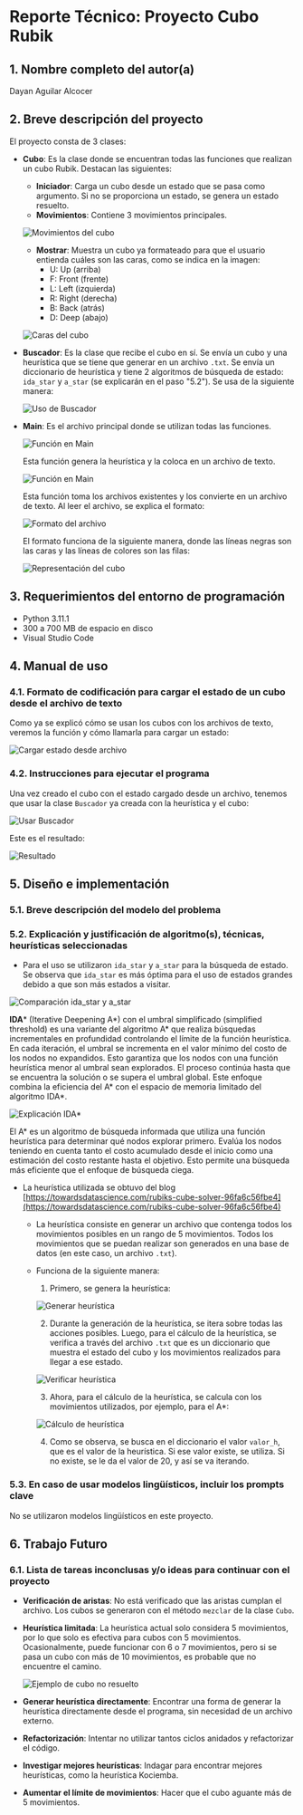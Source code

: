 # Reporte Técnico: Proyecto Cubo Rubik

## 1. Nombre completo del autor(a)
Dayan Aguilar Alcocer

## 2. Breve descripción del proyecto
El proyecto consta de 3 clases:

- **Cubo**: Es la clase donde se encuentran todas las funciones que realizan un cubo Rubik. Destacan las siguientes:
   - **Iniciador**: Carga un cubo desde un estado que se pasa como argumento. Si no se proporciona un estado, se genera un estado resuelto.
   - **Movimientos**: Contiene 3 movimientos principales.

   ![Movimientos del cubo](image.png)

   - **Mostrar**: Muestra un cubo ya formateado para que el usuario entienda cuáles son las caras, como se indica en la imagen:
       - U: Up (arriba)
       - F: Front (frente)
       - L: Left (izquierda)
       - R: Right (derecha)
       - B: Back (atrás)
       - D: Deep (abajo)

   ![Caras del cubo](image-2.png)

- **Buscador**: Es la clase que recibe el cubo en sí. Se envía un cubo y una heurística que se tiene que generar en un archivo `.txt`. Se envía un diccionario de heurística y tiene 2 algoritmos de búsqueda de estado: `ida_star` y `a_star` (se explicarán en el paso "5.2"). Se usa de la siguiente manera:

   ![Uso de Buscador](image-3.png)

- **Main**: Es el archivo principal donde se utilizan todas las funciones.

   ![Función en Main](image-5.png)

   Esta función genera la heurística y la coloca en un archivo de texto.

   ![Función en Main](image-4.png)

   Esta función toma los archivos existentes y los convierte en un archivo de texto. Al leer el archivo, se explica el formato:

   ![Formato del archivo](image-6.png)

   El formato funciona de la siguiente manera, donde las líneas negras son las caras y las líneas de colores son las filas:

   ![Representación del cubo](image-7.png)

## 3. Requerimientos del entorno de programación
- Python 3.11.1
- 300 a 700 MB de espacio en disco
- Visual Studio Code

## 4. Manual de uso

### 4.1. Formato de codificación para cargar el estado de un cubo desde el archivo de texto

Como ya se explicó cómo se usan los cubos con los archivos de texto, veremos la función y cómo llamarla para cargar un estado:

![Cargar estado desde archivo](image-8.png)

### 4.2. Instrucciones para ejecutar el programa

Una vez creado el cubo con el estado cargado desde un archivo, tenemos que usar la clase `Buscador` ya creada con la heurística y el cubo:

![Usar Buscador](image-9.png)

Este es el resultado:

![Resultado](image-10.png)

## 5. Diseño e implementación

### 5.1. Breve descripción del modelo del problema

### 5.2. Explicación y justificación de algoritmo(s), técnicas, heurísticas seleccionadas

- Para el uso se utilizaron `ida_star` y `a_star` para la búsqueda de estado. Se observa que `ida_star` es más óptima para el uso de estados grandes debido a que son más estados a visitar.

![Comparación ida_star y a_star](image-12.png)

**IDA*** (Iterative Deepening A*) con el umbral simplificado (simplified threshold) es una variante del algoritmo A* que realiza búsquedas incrementales en profundidad controlando el límite de la función heurística. En cada iteración, el umbral se incrementa en el valor mínimo del costo de los nodos no expandidos. Esto garantiza que los nodos con una función heurística menor al umbral sean explorados. El proceso continúa hasta que se encuentra la solución o se supera el umbral global. Este enfoque combina la eficiencia del A* con el espacio de memoria limitado del algoritmo IDA*.

![Explicación IDA*](image-13.png)

El A* es un algoritmo de búsqueda informada que utiliza una función heurística para determinar qué nodos explorar primero. Evalúa los nodos teniendo en cuenta tanto el costo acumulado desde el inicio como una estimación del costo restante hasta el objetivo. Esto permite una búsqueda más eficiente que el enfoque de búsqueda ciega.

- La heurística utilizada se obtuvo del blog [https://towardsdatascience.com/rubiks-cube-solver-96fa6c56fbe4](https://towardsdatascience.com/rubiks-cube-solver-96fa6c56fbe4)

   - La heurística consiste en generar un archivo que contenga todos los movimientos posibles en un rango de 5 movimientos. Todos los movimientos que se puedan realizar son generados en una base de datos (en este caso, un archivo `.txt`).
   - Funciona de la siguiente manera:
       1. Primero, se genera la heurística:

       ![Generar heurística](image-14.png)

       2. Durante la generación de la heurística, se itera sobre todas las acciones posibles. Luego, para el cálculo de la heurística, se verifica a través del archivo `.txt` que es un diccionario que muestra el estado del cubo y los movimientos realizados para llegar a ese estado.

       ![Verificar heurística](image-15.png)

       3. Ahora, para el cálculo de la heurística, se calcula con los movimientos utilizados, por ejemplo, para el A*:

       ![Cálculo de heurística](image-16.png)

       4. Como se observa, se busca en el diccionario el valor `valor_h`, que es el valor de la heurística. Si ese valor existe, se utiliza. Si no existe, se le da el valor de 20, y así se va iterando.

### 5.3. En caso de usar modelos lingüísticos, incluir los prompts clave
No se utilizaron modelos lingüísticos en este proyecto.

## 6. Trabajo Futuro

### 6.1. Lista de tareas inconclusas y/o ideas para continuar con el proyecto
- **Verificación de aristas**: No está verificado que las aristas cumplan el archivo. Los cubos se generaron con el método `mezclar` de la clase `Cubo`.
- **Heurística limitada**: La heurística actual solo considera 5 movimientos, por lo que solo es efectiva para cubos con 5 movimientos. Ocasionalmente, puede funcionar con 6 o 7 movimientos, pero si se pasa un cubo con más de 10 movimientos, es probable que no encuentre el camino.

   ![Ejemplo de cubo no resuelto](image-11.png)

- **Generar heurística directamente**: Encontrar una forma de generar la heurística directamente desde el programa, sin necesidad de un archivo externo.
- **Refactorización**: Intentar no utilizar tantos ciclos anidados y refactorizar el código.
- **Investigar mejores heurísticas**: Indagar para encontrar mejores heurísticas, como la heurística Kociemba.
- **Aumentar el límite de movimientos**: Hacer que el cubo aguante más de 5 movimientos.